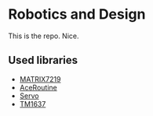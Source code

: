 # Robotics and Design

This is the repo. Nice.

## Used libraries

- [MATRIX7219](https://github.com/RobTillaart/MATRIX7219)
- [AceRoutine](https://github.com/bxparks/AceRoutine)
- [Servo](https://github.com/arduino-libraries/Servo)
- [TM1637](https://github.com/avishorp/TM1637)